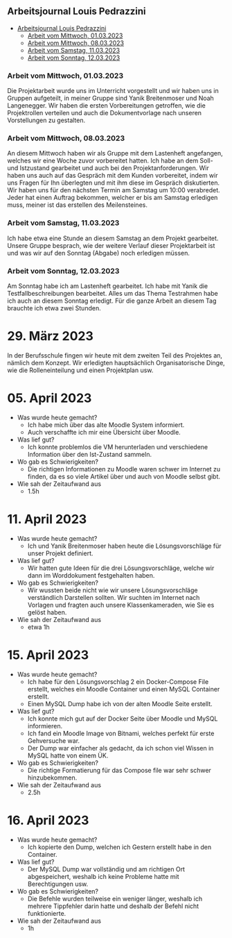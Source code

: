 ## Arbeitsjournal Louis Pedrazzini

- [Arbeitsjournal Louis Pedrazzini](#arbeitsjournal-louis-pedrazzini)
  - [Arbeit vom Mittwoch, 01.03.2023](#arbeit-vom-mittwoch-01032023)
  - [Arbeit vom Mittwoch, 08.03.2023](#arbeit-vom-mittwoch-08032023)
  - [Arbeit vom Samstag, 11.03.2023](#arbeit-vom-samstag-11032023)
  - [Arbeit vom Sonntag, 12.03.2023](#arbeit-vom-sonntag-12032023)

### Arbeit vom Mittwoch, 01.03.2023 
Die Projektarbeit wurde uns im Unterricht vorgestellt und wir haben uns in Gruppen aufgeteilt, in meiner Gruppe sind Yanik Breitenmoser und Noah Langenegger. Wir haben die ersten Vorbereitungen getroffen, wie die Projektrollen verteilen und auch die Dokumentvorlage nach unseren Vorstellungen zu gestalten.

### Arbeit vom Mittwoch, 08.03.2023 
An diesem Mittwoch haben wir als Gruppe mit dem Lastenheft angefangen, welches wir eine Woche zuvor vorbereitet hatten. Ich habe an dem Soll- und Istzustand gearbeitet und auch bei den Projektanforderungen. Wir haben uns auch auf das Gespräch mit dem Kunden vorbereitet, indem wir uns Fragen für Ihn überlegten und mit ihm diese im Gespräch diskutierten. Wir haben uns für den nächsten Termin am Samstag um 10:00 verabredet. Jeder hat einen Auftrag bekommen, welcher er bis am Samstag erledigen muss, meiner ist das erstellen des Meilensteines.

### Arbeit vom Samstag, 11.03.2023
Ich habe etwa eine Stunde an diesem Samstag an dem Projekt gearbeitet. Unsere Gruppe besprach, wie der weitere Verlauf dieser Projektarbeit ist und was wir auf den Sonntag (Abgabe) noch erledigen müssen. 

### Arbeit vom Sonntag, 12.03.2023
Am Sonntag habe ich am Lastenheft gearbeitet. Ich habe mit Yanik die Testfallbeschreibungen bearbeitet. Alles um das Thema Testrahmen habe ich auch an diesem Sonntag erledigt. Für die ganze Arbeit an diesem Tag brauchte ich etwa zwei Stunden.

# 29. März 2023

In der Berufsschule fingen wir heute mit dem zweiten Teil des Projektes an, nämlich dem Konzept. Wir erledigten hauptsächlich Organisatorische Dinge, wie die Rolleneinteilung und einen Projektplan usw.

# 05. April 2023
- Was wurde heute gemacht?
  - Ich habe mich über das alte Moodle System informiert.
  - Auch verschaffte ich mir eine Übersicht über Moodle.
- Was lief gut?
  - Ich konnte problemlos die VM herunterladen und verschiedene Information über den Ist-Zustand sammeln.
- Wo gab es Schwierigkeiten?
  - Die richtigen Informationen zu Moodle waren schwer im Internet zu finden, da es so viele Artikel über und auch von Moodle selbst gibt.
- Wie sah der Zeitaufwand aus
  - 1.5h

# 11. April 2023
- Was wurde heute gemacht?
  - Ich und Yanik Breitenmoser haben heute die Lösungsvorschläge für unser Projekt definiert.
- Was lief gut?
  - Wir hatten gute Ideen für die drei Lösungsvorschläge, welche wir dann im Worddokument festgehalten haben.
- Wo gab es Schwierigkeiten?
  - Wir wussten beide nicht wie wir unsere Lösungsvorschläge verständlich Darstellen sollten. Wir suchten im Internet nach Vorlagen und fragten auch unsere Klassenkameraden, wie Sie es gelöst haben.
- Wie sah der Zeitaufwand aus
  - etwa 1h

# 15. April 2023
- Was wurde heute gemacht?
  - Ich habe für den Lösungsvorschlag 2 ein Docker-Compose File erstellt, welches ein Moodle Container und einen MySQL Container erstellt.
  - Einen MySQL Dump habe ich von der alten Moodle Seite erstellt.
- Was lief gut?
  - Ich konnte mich gut auf der Docker Seite über Moodle und MySQL informieren. 
  - Ich fand ein Moodle Image von Bitnami, welches perfekt für erste Gehversuche war.
  - Der Dump war einfacher als gedacht, da ich schon viel Wissen in MySQL hatte von einem ÜK.
- Wo gab es Schwierigkeiten?
  - Die richtige Formatierung für das Compose file war sehr schwer hinzubekommen.
- Wie sah der Zeitaufwand aus
  - 2.5h

# 16. April 2023
- Was wurde heute gemacht?
  - Ich kopierte den Dump, welchen ich Gestern erstellt habe in den Container.
- Was lief gut?
  - Der MySQL Dump war vollständig und am richtigen Ort abgespeichert, weshalb ich keine Probleme hatte mit Berechtigungen usw.
- Wo gab es Schwierigkeiten?
  - Die Befehle wurden teilweise ein weniger länger, weshalb ich mehrere Tippfehler darin hatte und deshalb der Befehl nicht funktionierte.
- Wie sah der Zeitaufwand aus
  - 1h
